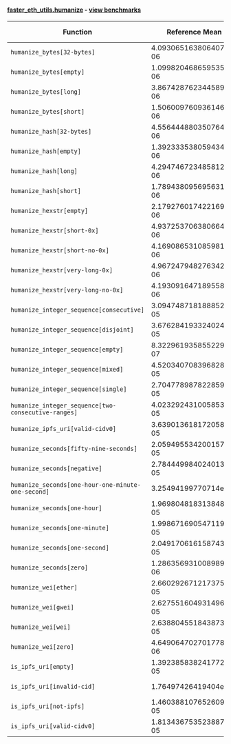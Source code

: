 #### [faster_eth_utils.humanize](https://github.com/BobTheBuidler/faster-eth-utils/blob/master/faster_eth_utils/humanize.py) - [view benchmarks](https://github.com/BobTheBuidler/faster-eth-utils/blob/master/benchmarks/test_humanize_benchmarks.py)

| Function | Reference Mean | Faster Mean | % Change | Speedup (%) | x Faster | Faster |
|----------|---------------|-------------|----------|-------------|----------|--------|
| `humanize_bytes[32-bytes]` | 4.093065163806407e-06 | 2.5813475888902287e-06 | 36.93% | 58.56% | 1.59x | ✅ |
| `humanize_bytes[empty]` | 1.099820468659535e-06 | 8.496444044926666e-07 | 22.75% | 29.44% | 1.29x | ✅ |
| `humanize_bytes[long]` | 3.8674287623445895e-06 | 2.393314054441258e-06 | 38.12% | 61.59% | 1.62x | ✅ |
| `humanize_bytes[short]` | 1.5060097609361464e-06 | 1.1929418144385747e-06 | 20.79% | 26.24% | 1.26x | ✅ |
| `humanize_hash[32-bytes]` | 4.556444880350764e-06 | 2.5865813941182577e-06 | 43.23% | 76.16% | 1.76x | ✅ |
| `humanize_hash[empty]` | 1.3923335380594343e-06 | 8.802896699702299e-07 | 36.78% | 58.17% | 1.58x | ✅ |
| `humanize_hash[long]` | 4.294746723485812e-06 | 2.3792279242310796e-06 | 44.60% | 80.51% | 1.81x | ✅ |
| `humanize_hash[short]` | 1.7894380956956317e-06 | 1.198784612911952e-06 | 33.01% | 49.27% | 1.49x | ✅ |
| `humanize_hexstr[empty]` | 2.179276017422169e-06 | 6.911087445785772e-07 | 68.29% | 215.33% | 3.15x | ✅ |
| `humanize_hexstr[short-0x]` | 4.937253706380664e-06 | 2.2240351645880775e-06 | 54.95% | 122.00% | 2.22x | ✅ |
| `humanize_hexstr[short-no-0x]` | 4.1690865310859814e-06 | 1.8455335890336509e-06 | 55.73% | 125.90% | 2.26x | ✅ |
| `humanize_hexstr[very-long-0x]` | 4.967247948276342e-06 | 2.245511966117338e-06 | 54.79% | 121.21% | 2.21x | ✅ |
| `humanize_hexstr[very-long-no-0x]` | 4.193091647189558e-06 | 1.8126931251884468e-06 | 56.77% | 131.32% | 2.31x | ✅ |
| `humanize_integer_sequence[consecutive]` | 3.094748718188852e-05 | 2.5100245475944984e-05 | 18.89% | 23.30% | 1.23x | ✅ |
| `humanize_integer_sequence[disjoint]` | 3.676284193324024e-05 | 2.9293108461946048e-05 | 20.32% | 25.50% | 1.25x | ✅ |
| `humanize_integer_sequence[empty]` | 8.322961935855229e-07 | 6.501822922954402e-07 | 21.88% | 28.01% | 1.28x | ✅ |
| `humanize_integer_sequence[mixed]` | 4.520340708396828e-05 | 3.778252087280145e-05 | 16.42% | 19.64% | 1.20x | ✅ |
| `humanize_integer_sequence[single]` | 2.7047789878228597e-05 | 2.090479662914128e-05 | 22.71% | 29.39% | 1.29x | ✅ |
| `humanize_integer_sequence[two-consecutive-ranges]` | 4.0232924310058536e-05 | 3.347403558503879e-05 | 16.80% | 20.19% | 1.20x | ✅ |
| `humanize_ipfs_uri[valid-cidv0]` | 3.639013618172058e-05 | 3.322371683893377e-05 | 8.70% | 9.53% | 1.10x | ✅ |
| `humanize_seconds[fifty-nine-seconds]` | 2.059495534200157e-05 | 1.8454024875935597e-05 | 10.40% | 11.60% | 1.12x | ✅ |
| `humanize_seconds[negative]` | 2.784449984024013e-05 | 1.826086341880099e-05 | 34.42% | 52.48% | 1.52x | ✅ |
| `humanize_seconds[one-hour-one-minute-one-second]` | 3.25494199770714e-05 | 2.0455897741078223e-05 | 37.15% | 59.12% | 1.59x | ✅ |
| `humanize_seconds[one-hour]` | 1.9698048183138486e-05 | 1.7548909106381784e-05 | 10.91% | 12.25% | 1.12x | ✅ |
| `humanize_seconds[one-minute]` | 1.9986716905471197e-05 | 1.8058148276652257e-05 | 9.65% | 10.68% | 1.11x | ✅ |
| `humanize_seconds[one-second]` | 2.049170616158743e-05 | 1.85194659702299e-05 | 9.62% | 10.65% | 1.11x | ✅ |
| `humanize_seconds[zero]` | 1.286356931008989e-06 | 1.2243321922156812e-06 | 4.82% | 5.07% | 1.05x | ✅ |
| `humanize_wei[ether]` | 2.6602926712173755e-05 | 2.592461734246963e-05 | 2.55% | 2.62% | 1.03x | ✅ |
| `humanize_wei[gwei]` | 2.6275516049314966e-05 | 2.5177298262985768e-05 | 4.18% | 4.36% | 1.04x | ✅ |
| `humanize_wei[wei]` | 2.638804551843873e-05 | 2.4601432210449607e-05 | 6.77% | 7.26% | 1.07x | ✅ |
| `humanize_wei[zero]` | 4.649064702701778e-06 | 4.20368185269801e-06 | 9.58% | 10.60% | 1.11x | ✅ |
| `is_ipfs_uri[empty]` | 1.3923858382417721e-05 | 1.4083868275782836e-05 | -1.15% | -1.14% | 0.99x | ❌ |
| `is_ipfs_uri[invalid-cid]` | 1.76497426419404e-05 | 1.6739453518750877e-05 | 5.16% | 5.44% | 1.05x | ✅ |
| `is_ipfs_uri[not-ipfs]` | 1.4603881076526095e-05 | 1.4723309883643683e-05 | -0.82% | -0.81% | 0.99x | ❌ |
| `is_ipfs_uri[valid-cidv0]` | 1.8134367535238873e-05 | 1.6737720850870595e-05 | 7.70% | 8.34% | 1.08x | ✅ |
